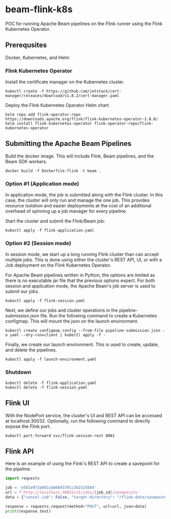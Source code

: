# beam-flink-k8s

POC for running Apache Beam pipelines on the Flink runner using the Flink Kubernetes Operator.

## Prerequsites

Docker, Kubernetes, and Helm

### Flink Kubernetes Operator

Install the certificate manager on the Kubernetes cluster.

```console
kubectl create -f https://github.com/jetstack/cert-manager/releases/download/v1.8.2/cert-manager.yaml
```

Deploy the Flink Kubernetes Operator Helm chart.

```console
helm repo add flink-operator-repo https://downloads.apache.org/flink/flink-kubernetes-operator-1.8.0/
helm install flink-kubernetes-operator flink-operator-repo/flink-kubernetes-operator
```

## Submitting the Apache Beam Pipelines

Build the docker image. This will include Flink, Beam pipelines, and the Beam SDK workers.

```console
docker build -f Dockerfile.flink -t beam .
```

### Option #1 (Application mode)

In application mode, the job is submitted along with the Flink cluster. In this case, 
the cluster will only run and manage the one job. This provides resource isolation
and easier deployments at the cost of an additional overhead of spinning up a job manager
for every pipeline.

Start the cluster and submit the Flink/Beam job:

```console
kubectl apply -f flink-application.yaml
```

### Option #2 (Session mode)

In session mode, we start up a long running Flink cluster than can accept multiple jobs. This is done using either the cluster's REST API, UI, or with a Job deployment on the Flink Kubernetes Operator. 

For Apache Beam pipelines written in Python, the options are limited as there is no executable jar file that the previous options expect. For both session and application mode, the Apache Beam's job server is used to submit our jobs.

```console
kubectl apply -f flink-session.yaml
```

Next, we define our jobs and cluster operations in the pipeline-submission.json file. Run the following command to create a Kubernetes configmap. This will mount the json on the launch environment.

```console
kubectl create configmap config --from-file pipeline-submission.json -o yaml --dry-run=client | kubectl apply -f -
```

Finally, we create our launch environment. This is used to create, update, and delete the pipelines.

```console
kubectl apply -f launch-environment.yaml
```

### Shutdown

```console
kubectl delete -f flink-application.yaml
kubectl delete -f flink-session.yaml
```

## Flink UI

With the NodePort service, the cluster's UI and REST API can be accessed at localhost:30032. Optionally, run the following command to directly expose the Flink port.

```console
kubectl port-forward svc/flink-session-rest 8081
```

## Flink API

Here is an example of using the Flink's REST API to create a savepoint for the pipeline.

```python
import requests

job = 'e581e973a601cb86693791c3b152d564'
url = f'http://localhost:30032/v1/jobs/{job_id}/savepoints'
data = {"cancel-job": False, "target-directory": "/flink-data/savepoints"}

response = requests.request(method="POST", url=url, json=data)
print(response.text)
```